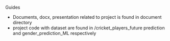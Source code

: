 Guides

- Documents, docx, presentation related to project is found in document directory 
- project code with dataset are found in /cricket_players_future prediction and gender_prediction_ML respectively
